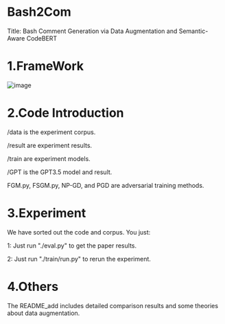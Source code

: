 # Bash2Com
Title: Bash Comment Generation via Data Augmentation and Semantic-Aware CodeBERT

1.FrameWork
==========================================
![image](https://github.com/syhstudy/Bash2Com/assets/93321396/57e5dc25-5c8d-4571-8789-bd7621951cb9)


2.Code Introduction
==========================================
/data is the experiment corpus.

/result are experiment results.

/train are experiment models.

/GPT is the GPT3.5 model and result.

FGM.py, FSGM.py, NP-GD, and PGD are adversarial training methods.

3.Experiment
==========================================
We have sorted out the code and corpus. You just:

1: Just run "./eval.py" to get the paper results.

2: Just run "./train/run.py" to rerun the experiment.

4.Others
==========================================
The README_add includes detailed comparison results and some theories about data augmentation.
